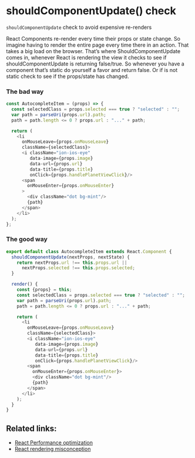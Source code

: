 # shouldComponentUpdate\(\) check

`shouldComponentUpdate` check to avoid expensive re-renders

React Components re-render every time their props or state change. So imagine having to render the entire page every time there in an action. That takes a big load on the browser. That’s where ShouldComponentUpdate comes in, whenever React is rendering the view it checks to see if shouldComponentUpdate is returning false/true. So whenever you have a component that’s static do yourself a favor and return false. Or if is not static check to see if the props/state has changed.

### The bad way

```javascript
const AutocompleteItem = (props) => {
  const selectedClass = props.selected === true ? "selected" : "";
  var path = parseUri(props.url).path;
  path = path.length <= 0 ? props.url : "..." + path;

  return (
    <li
      onMouseLeave={props.onMouseLeave}
      className={selectedClass}>
      <i className="ion-ios-eye"
         data-image={props.image}
         data-url={props.url}
         data-title={props.title}
         onClick={props.handlePlanetViewClick}/>
      <span
        onMouseEnter={props.onMouseEnter}
      >
        <div className="dot bg-mint"/>
        {path}
      </span>
    </li>
  );
};
```

### The good way

```javascript
export default class AutocompleteItem extends React.Component {
  shouldComponentUpdate(nextProps, nextState) {
    return nextProps.url !== this.props.url ||
      nextProps.selected !== this.props.selected;
  }

  render() {
    const {props} = this;
    const selectedClass = props.selected === true ? "selected" : "";
    var path = parseUri(props.url).path;
    path = path.length <= 0 ? props.url : "..." + path;

    return (
      <li
        onMouseLeave={props.onMouseLeave}
        className={selectedClass}>
        <i className="ion-ios-eye"
           data-image={props.image}
           data-url={props.url}
           data-title={props.title}
           onClick={props.handlePlanetViewClick}/>
        <span
          onMouseEnter={props.onMouseEnter}>
          <div className="dot bg-mint"/>
          {path}
        </span>
      </li>
    );
  }
}
```

## Related links:

* [React Performance optimization](https://medium.com/@nesbtesh/react-performance-optimization-28ec5b61fff3)
* [React rendering misconception](https://robots.thoughtbot.com/react-rendering-misconception)

